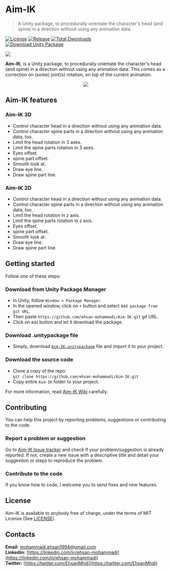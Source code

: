 # Aim-IK

>A Unity package, to procedurally orientate the character's head (and spine) in a direction without using any animation data.

[![License](https://img.shields.io/github/license/ehsan-mohammadi/Aim-IK?color=%23fc505e&label=License)](../master/LICENSE)
[![Release](https://img.shields.io/github/v/release/ehsan-mohammadi/Aim-IK?include_prereleases&color=%23fc505e&label=Release)](https://github.com/ehsan-mohammadi/Aim-IK/releases/tag/Version-3.0)
[![Total Dwonloads](https://img.shields.io/github/downloads/ehsan-mohammadi/Aim-IK/total?color=%23fc505e&label=Total%20Downloads)](https://github.com/ehsan-mohammadi/Aim-IK/releases)
<br />
[![Download Unity Package](https://img.shields.io/badge/Download-Unity%20Package%20file-%23fc505e)](https://github.com/ehsan-mohammadi/Aim-IK/releases/download/Version-3.0/Aim-IK.unitypackage)

<img src="https://github.com/ehsan-mohammadi/Aim-IK/blob/master/Images/Aim-IK-logo.png?raw=true"/>

**Aim-IK**, is a Unity package, to procedurally orientate the character's head (and spine) in a direction without using any animation data. This comes as a correction on (some) joint(s) rotation, on top of the current animation.

<p align="center"><img src="https://raw.githubusercontent.com/ehsan-mohammadi/Aim-IK/master/Images/Aim-IK-gif.gif"/></p>

## Aim-IK features

### Aim-IK 3D

- Control character head in a direction without using any animation data.
- Control character spine parts in a direction without using any animation data, too.
- Limit the head rotation in 3 axes.
- Limit the spine parts rotation in 3 axes.
- Eyes offset.
- spine part offset.
- Smooth look at.
- Draw eye line.
- Draw spine part line.

### Aim-IK 2D

- Control character head in a direction without using any animation data.
- Control character spine parts in a direction without using any animation data, too.
- Limit the head rotation in z axis.
- Limit the spine parts rotation in z axis.
- Eyes offset.
- spine part offset.
- Smooth look at.
- Draw eye line.
- Draw spine part line.

## Getting started

Follow one of these steps:

### Download from Unity Package Manager

- In Unity, follow `Window > Package Manager`.
- In the opened window, click on `+` button and select `Add package from git URL`.
- Then paste `https://github.com/ehsan-mohammadi/Aim-IK.git` git URL.
- Click on `Add` button and let it download the package.

### Download .unitypackage file

- Simply, download [`Aim-IK.unitypackage`](https://github.com/ehsan-mohammadi/Aim-IK/releases/download/Version-3.0/Aim-IK.unitypackage) file and import it to your project.

### Download the source code
- Clone a copy of the repo:<br /> `git clone https://github.com/ehsan-mohammadi/Aim-IK.git`
- Copy entire `Aim-IK` folder to your project.

For more information, read [Aim-IK Wiki](https://github.com/ehsan-mohammadi/Aim-IK/wiki) carefully.

## Contributing

You can help this project by reporting problems, suggestions or contributing to the code.

### Report a problem or suggestion

Go to [Aim-IK Issue tracker](https://github.com/ehsan-mohammadi/Aim-IK/issues) and check if your problem/suggestion is already reported. If not, create a new issue with a descriptive title and detail your suggestion or steps to reproduce the problem.

### Contribute to the code

If you know how to code, I welcome you to send fixes and new features.

## License

Aim-IK is available to anybody free of charge, under the terms of MIT License (See [LICENSE](../master/LICENSE)).

## Contacts

**Email:** [mohammadi.ehsan1994@gmail.com](mailto:mohammadi.ehsan1994@gmail.com)
<br/>
**Linkedin:** [https://linkedin.com/in/ehsan-mohammadi](https://linkedin.com/in/ehsan-mohammadi)
<br/>
**Twitter:** [https://twitter.com/EhsanMhdi](https://twitter.com/EhsanMhdi)